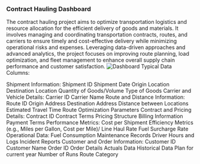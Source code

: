 ### Contract Hauling Dashboard
 The contract hauling project aims to optimize transportation logistics and resource allocation for the efficient delivery of goods and materials. It involves managing and coordinating transportation contracts, routes, and carriers to ensure timely and cost-effective delivery while minimizing operational risks and expenses. Leveraging data-driven approaches and advanced analytics, the project focuses on improving route planning, load optimization, and fleet management to enhance overall supply chain performance and customer satisfaction.
 ![Dashboard](https://github.com/mlmariscotes/Fleet-Management-Dashboard/assets/99033220/4e12c5a4-8bbe-4094-b02c-820c4e5005de)
Typical Data Columns:

Shipment Information:
Shipment ID
Shipment Date
Origin Location
Destination Location
Quantity of Goods/Volume 
Type of Goods
Carrier and Vehicle Details:
Carrier ID
Carrier Name
Route and Distance Information:
Route ID
Origin Address
Destination Address
Distance between Locations
Estimated Travel Time
Route Optimization Parameters
Contract and Pricing Details:
Contract ID
Contract Terms
Pricing Structure
Billing Information
Payment Terms
Performance Metrics:
Cost per Shipment
Efficiency Metrics (e.g., Miles per Gallon, Cost per Mile)/
Line Haul Rate
Fuel Surcharge Rate
Operational Data:
Fuel Consumption
Maintenance Records
Driver Hours and Logs
Incident Reports
Customer and Order Information:
Customer ID
Customer Name
Order ID
Order Details
Actuals Data
Historical Data
Plan for current year
Number of Runs
Route Category

